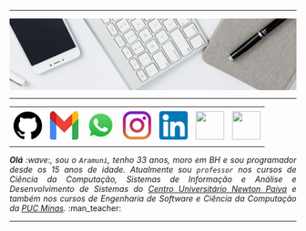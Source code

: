 -----

<div>
<img align="center" alt="Header" src="https://github.com/DaviGMCoelho/DaviGMCoelho/blob/main/img/headertech.jpg?raw=true"/>
</div>

-----

<div align="center">
<table>
<tr>
 <td align="center" colspan="11"></td>
</tr> 
<tr>
<td><a href="https://github.com/DaviGMCoelho" target="_blank"><img src="https://github.com/DaviGMCoelho/DaviGMCoelho/blob/main/img/github.png?raw=true" width="50px" height="50px"/></a>
</td>
<td><a href="mailto:goncalvesdavi662@gmail.com" target="_blank"><img src="https://github.com/DaviGMCoelho/DaviGMCoelho/blob/main/img/gmail3.png?raw=true" width="50px" height="50px"/></a>
</td>
<td><a href="https://wa.me/5515998058545" target="_blank"><img src="https://github.com/DaviGMCoelho/DaviGMCoelho/blob/main/img/wpp2.png?raw=true" width="50px" height="50px"/></a>
</td>
<td><a href="https://www.instagram.com/davii_coelh/" target="_blank"><img src="https://github.com/DaviGMCoelho/DaviGMCoelho/blob/main/img/insta2.png?raw=true" width="50px" height="50px"/></a>
</td>
<td><a href="https://www.linkedin.com/in/davi-gon%C3%A7alves-ba601326b/" target="_blank"><img src="https://github.com/DaviGMCoelho/DaviGMCoelho/blob/main/img/linkedin2.png?raw=true" width="50px" height="50px"/></a>
</td>
<td><a href="https://discordapp.com/users/959151773728251914" target="_blank"><img src="https://github.com/DaviGMCoelho/DaviGMCoelho/blob/main/img/discord2.png?raw=true" width="50px" height="50px"/></a>
</td>
<td><a href="https://www.skoob.com.br/perfil/Aramuni" target="_blank"><img src="https://github.com/DaviGMCoelho/DaviGMCoelho/blob/main/img/skoob2.png?raw=true" width="50px" height="50px"/></a>
</td>
</tr>
<tr>
 <td align="center" colspan="11"></td>
</tr> 
</table>

</div>
<div align="justify">
<i><b>Olá</b> :wave:, sou o <code>Aramuni</code>, tenho 33 anos, moro em BH e sou programador desde os 15 anos de idade. Atualmente sou <code>professor</code> nos cursos de Ciência da Computação, Sistemas de Informação e Análise e Desenvolvimento de Sistemas do <a href="https://newtonpaiva.br/" target="_blank">Centro Universitário Newton Paiva</a> e também nos cursos de Engenharia de Software e Ciência da Computação da <a href="https://www.pucminas.br/" target="_blank">PUC Minas</a>.</i> :man_teacher:<br />
</div>

-----
